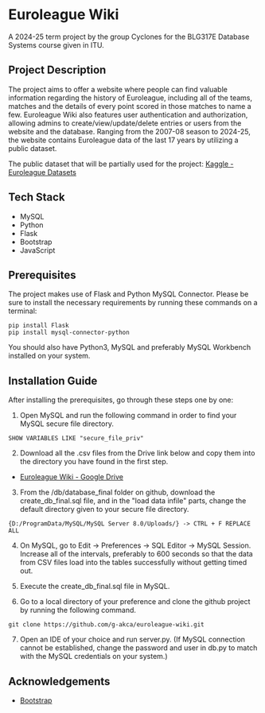 # Euroleague Wiki
A 2024-25 term project by the group Cyclones for the BLG317E Database Systems course given in ITU.

## Project Description
The project aims to offer a website where people can find valuable information regarding the history of Euroleague, including all of the teams, matches and the details of every point scored in those matches to name a few. Euroleague Wiki also features user authentication and authorization, allowing admins to create/view/update/delete entries or users from the website and the database. Ranging from the 2007-08 season to 2024-25, the website contains Euroleague data of the last 17 years by utilizing a public dataset.

The public dataset that will be partially used for the project: [Kaggle - Euroleague Datasets](https://www.kaggle.com/datasets/babissamothrakis/euroleague-datasets "Kaggle - Euroleague Datasets")

## Tech Stack
- MySQL
- Python
- Flask
- Bootstrap
- JavaScript

## Prerequisites
The project makes use of Flask and Python MySQL Connector. Please be sure to install the necessary requirements by running these commands on a terminal:
```
pip install Flask
pip install mysql-connector-python
```
You should also have Python3, MySQL and preferably MySQL Workbench installed on your system.

## Installation Guide
After installing the prerequisites, go through these steps one by one:
1. Open MySQL and run the following command in order to find your MySQL secure file directory.
```
SHOW VARIABLES LIKE "secure_file_priv"
```
2. Download all the .csv files from the Drive link below and copy them into the directory you have found in the first step.
   
- [Euroleague Wiki - Google Drive](https://drive.google.com/drive/folders/1zTKZ5-p6dJxQMiqAzx1hXLQBIRJp8dwe?usp=drive_link "Euroleague Wiki - Google Drive")

3. From the /db/database_final folder on github, download the create_db_final.sql file, and in the "load data infile" parts, change the default directory given to your secure file directory.
```
{D:/ProgramData/MySQL/MySQL Server 8.0/Uploads/} -> CTRL + F REPLACE ALL
```
4. On MySQL, go to Edit -> Preferences -> SQL Editor -> MySQL Session. Increase all of the intervals, preferably to 600 seconds so that the data from CSV files load into the tables successfully without getting timed out.

5. Execute the create_db_final.sql file in MySQL.

6. Go to a local directory of your preference and clone the github project by running the following command.
```
git clone https://github.com/g-akca/euroleague-wiki.git
```
7. Open an IDE of your choice and run server.py. (If MySQL connection cannot be established, change the password and user in db.py to match with the MySQL credentials on your system.)

## Acknowledgements
- [Bootstrap](https://getbootstrap.com/docs/5.3/getting-started/introduction/ "Bootstrap")
